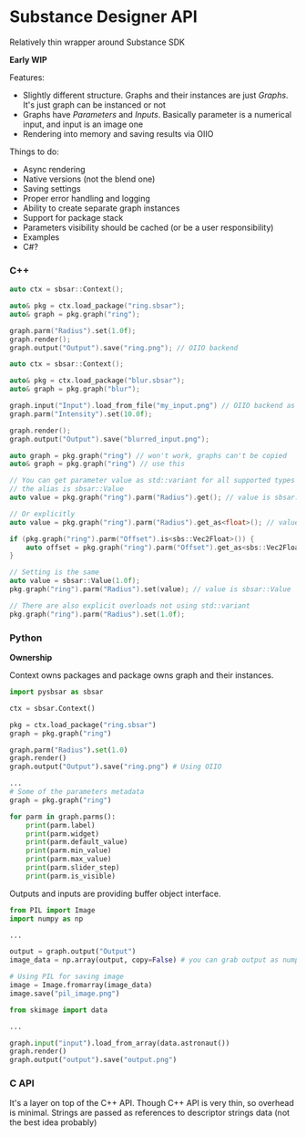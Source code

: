# Substance Designer API
Relatively thin wrapper around Substance SDK

**Early WIP**

Features:
* Slightly different structure. Graphs and their instances are just _Graphs_. It's just graph can be instanced or not
* Graphs have _Parameters_ and _Inputs_. Basically parameter is a numerical input, and input is an image one
* Rendering into memory and saving results via OIIO

Things to do:
* Async rendering
* Native versions (not the blend one)
* Saving settings 
* Proper error handling and logging
* Ability to create separate graph instances
* Support for package stack
* Parameters visibility should be cached (or be a user responsibility)
* Examples
* C#?

### C++
```c++
auto ctx = sbsar::Context();

auto& pkg = ctx.load_package("ring.sbsar");
auto& graph = pkg.graph("ring");

graph.parm("Radius").set(1.0f);
graph.render();
graph.output("Output").save("ring.png"); // OIIO backend
```

```c++
auto ctx = sbsar::Context();

auto& pkg = ctx.load_package("blur.sbsar");
auto& graph = pkg.graph("blur");

graph.input("Input").load_from_file("my_input.png") // OIIO backend as well
graph.parm("Intensity").set(10.0f);

graph.render();
graph.output("Output").save("blurred_input.png");
```

```c++
auto graph = pkg.graph("ring") // won't work, graphs can't be copied
auto& graph = pkg.graph("ring") // use this
```

```c++
// You can get parameter value as std::variant for all supported types (including std::monostate)
// the alias is sbsar::Value
auto value = pkg.graph("ring").parm("Radius").get(); // value is sbsar::Value

// Or explicitly
auto value = pkg.graph("ring").parm("Radius").get_as<float>(); // value is float

if (pkg.graph("ring").parm("Offset").is<sbs::Vec2Float>()) {
    auto offset = pkg.graph("ring").parm("Offset").get_as<sbs::Vec2Float>();
}
```


```c++
// Setting is the same
auto value = sbsar::Value(1.0f);
pkg.graph("ring").parm("Radius").set(value); // value is sbsar::Value

// There are also explicit overloads not using std::variant
pkg.graph("ring").parm("Radius").set(1.0f);
```


### Python 

**Ownership**

Context owns packages and package owns graph and their instances.

```python
import pysbsar as sbsar

ctx = sbsar.Context()

pkg = ctx.load_package("ring.sbsar")
graph = pkg.graph("ring")

graph.parm("Radius").set(1.0)
graph.render()
graph.output("Output").save("ring.png") # Using OIIO
```

```python
...
# Some of the parameters metadata
graph = pkg.graph("ring")

for parm in graph.parms():
    print(parm.label)
    print(parm.widget)
    print(parm.default_value)
    print(parm.min_value)
    print(parm.max_value)
    print(parm.slider_step)
    print(parm.is_visible)
```

Outputs and inputs are providing buffer object interface.
```python
from PIL import Image
import numpy as np

...

output = graph.output("Output")
image_data = np.array(output, copy=False) # you can grab output as numpy array

# Using PIL for saving image 
image = Image.fromarray(image_data) 
image.save("pil_image.png")
```

```python
from skimage import data

...

graph.input("input").load_from_array(data.astronaut())
graph.render()
graph.output("output").save("output.png")
```

### C API

It's a layer on top of the C++ API. Though C++ API is very thin, so overhead is minimal.
Strings are passed as references to descriptor strings data (not the best idea probably)